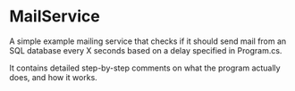 # MailService

A simple example mailing service that checks if it should send mail from an SQL database every X seconds based on a delay
specified in Program.cs.

It contains detailed step-by-step comments on what the program actually does, and how it works.
